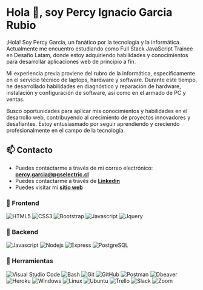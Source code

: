 # Hola 👋, soy Percy Ignacio Garcia Rubio

¡Hola! Soy Percy Garcia, un fanático por la tecnología y la informática. Actualmente me encuentro estudiando como Full Stack JavaScript Trainee en Desafío Latam, donde estoy adquiriendo habilidades y conocimientos para desarrollar aplicaciones web de principio a fin.

Mi experiencia previa proviene del rubro de la informática, específicamente en el servicio técnico de laptops, hardware y software. Durante este tiempo, he desarrollado habilidades en diagnóstico y reparación de hardware, instalación y configuración de software, así como en el armado de PC y ventas.

Busco oportunidades para aplicar mis conocimientos y habilidades en el desarrollo web, contribuyendo al crecimiento de proyectos innovadores y desafiantes. Estoy entusiasmado por seguir aprendiendo y creciendo profesionalmente en el campo de la tecnología.




## 📫 Contacto

- Puedes contactarme a través de mi correo electrónico: **<percy.garcia@pgselectric.cl>**
- Puedes contactarme a través de **[Linkedin]([https://www.linkedin.com/in/example](https://www.linkedin.com/in/percy-ignacio-garcia-rubio-7bb3b523a/))**
- Puedes visitar mi **[sitio web](https://pgselectric.cl)**

### 🎨 Frontend

![HTML5](https://img.shields.io/badge/HTML5-E34F26?style=for-the-badge&logo=html5&logoColor=white) ![CSS3](https://img.shields.io/badge/CSS3-1572B6?style=for-the-badge&logo=css3&logoColor=white) ![Bootstrap](https://img.shields.io/badge/Bootstrap-563D7C?style=for-the-badge&logo=bootstrap&logoColor=white) ![Javascript](https://img.shields.io/badge/Javascript-323330?style=for-the-badge&logo=javascript&logoColor=F7DF1E) ![Jquery](https://img.shields.io/badge/jQuery-0769AD?style=for-the-badge&logo=jquery&logoColor=white)

### 🔨 Backend

![Javascript](https://img.shields.io/badge/Javascript-323330?style=for-the-badge&logo=javascript&logoColor=F7DF1E) ![Nodejs](https://img.shields.io/badge/Node.js-43853D?style=for-the-badge&logo=node.js&logoColor=white) ![Express](https://img.shields.io/badge/Express.js-404D59?style=for-the-badge) ![PostgreSQL](https://img.shields.io/badge/PostgreSQL-316192?style=for-the-badge&logo=postgresql&logoColor=white)

### 📎 Herramientas

![Visual Studio Code](https://img.shields.io/badge/Visual%20Studio%20Code-007ACC?style=for-the-badge&logo=visual-studio-code&logoColor=white) ![Bash](https://img.shields.io/badge/Bash-121011?style=for-the-badge&logo=gnu-bash&logoColor=white) ![Git](https://img.shields.io/badge/git-%23F05033.svg?style=for-the-badge&logo=git&logoColor=white) ![GitHub](https://img.shields.io/badge/github-%23121011.svg?style=for-the-badge&logo=github&logoColor=white) ![Postman](https://img.shields.io/badge/Postman-FF6C37?style=for-the-badge&logo=postman&logoColor=white) ![Dbeaver](https://img.shields.io/badge/DBeaver-EE0000?style=for-the-badge&logo=dbeaver&logoColor=white) ![Heroku](https://img.shields.io/badge/Heroku-430098?style=for-the-badge&logo=heroku&logoColor=white) ![Windows](https://img.shields.io/badge/Windows-0078D6?style=for-the-badge&logo=windows&logoColor=white) ![Linux](https://img.shields.io/badge/Linux-FCC624?style=for-the-badge&logo=linux&logoColor=black) ![Ubuntu](https://img.shields.io/badge/Ubuntu-E95420?style=for-the-badge&logo=ubuntu&logoColor=white) ![Trello](https://img.shields.io/badge/Trello-0052CC?style=for-the-badge&logo=trello&logoColor=white) ![Slack](https://img.shields.io/badge/Slack-4A154B?style=for-the-badge&logo=slack&logoColor=white) ![Zoom](https://img.shields.io/badge/Zoom-2D8CFF?style=for-the-badge&logo=zoom&logoColor=white)
